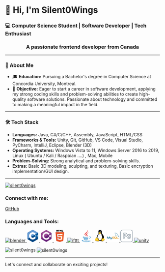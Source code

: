 # 👋 Hi, I'm Silent0Wings

### 💻 **Computer Science Student | Software Developer | Tech Enthusiast**

<h3 align="center">A passionate frontend developer from Canada</h3>

---

### 🚀 **About Me**
- 🎓 **Education:** Pursuing a Bachelor's degree in Computer Science at Concordia University, Montreal.
- 💼 **Objective:** Eager to start a career in software development, applying my strong coding skills and problem-solving abilities to create high-quality software solutions. Passionate about technology and committed to making a meaningful impact in the field.

---

### 🛠️ **Tech Stack**
- **Languages:** Java, C#/C/C++, Assembly, JavaScript, HTML/CSS
- **Frameworks & Tools:** Unity, Git, GitHub, VS Code, Visual Studio, PyCharm, IntelliJ, Eclipse, Blender (3D)
- **Operating Systems:** Windows Vista to 11, Windows Server 2016 to 2019, Linux ( Ubuntu / Kali / Raspbian ....) , Mac, Mobile
- **Problem-Solving:** Strong analytical and problem-solving skills.
- **Extras:** Basic 3D modeling, sculpting, and texturing, Basic encryption implementation/GUI design.

---

<p align="left"> <a href="https://github.com/ryo-ma/github-profile-trophy"><img src="https://github-profile-trophy.vercel.app/?username=silent0wings" alt="silent0wings" /></a> </p>

<h3 align="left">Connect with me:</h3>
<p align="left">
  <a href="https://github.com/Silent0Wings">GitHub</a>
</p>

<h3 align="left">Languages and Tools:</h3>
<p align="left"> 
  <a href="https://www.blender.org/" target="_blank" rel="noreferrer"> <img src="https://download.blender.org/branding/community/blender_community_badge_white.svg" alt="blender" width="40" height="40"/> </a> 
  <a href="https://www.w3schools.com/cpp/" target="_blank" rel="noreferrer"> <img src="https://raw.githubusercontent.com/devicons/devicon/master/icons/cplusplus/cplusplus-original.svg" alt="cplusplus" width="40" height="40"/> </a> 
  <a href="https://www.w3schools.com/cs/" target="_blank" rel="noreferrer"> <img src="https://raw.githubusercontent.com/devicons/devicon/master/icons/csharp/csharp-original.svg" alt="csharp" width="40" height="40"/> </a> 
  <a href="https://www.w3.org/html/" target="_blank" rel="noreferrer"> <img src="https://raw.githubusercontent.com/devicons/devicon/master/icons/html5/html5-original-wordmark.svg" alt="html5" width="40" height="40"/> </a> 
  <a href="https://ifttt.com/" target="_blank" rel="noreferrer"> <img src="https://www.vectorlogo.zone/logos/ifttt/ifttt-ar21.svg" alt="ifttt" width="40" height="40"/> </a> 
  <a href="https://www.java.com" target="_blank" rel="noreferrer"> <img src="https://raw.githubusercontent.com/devicons/devicon/master/icons/java/java-original.svg" alt="java" width="40" height="40"/> </a> 
  <a href="https://www.linux.org/" target="_blank" rel="noreferrer"> <img src="https://raw.githubusercontent.com/devicons/devicon/master/icons/linux/linux-original.svg" alt="linux" width="40" height="40"/> </a> 
  <a href="https://www.mysql.com/" target="_blank" rel="noreferrer"> <img src="https://raw.githubusercontent.com/devicons/devicon/master/icons/mysql/mysql-original-wordmark.svg" alt="mysql" width="40" height="40"/> </a> 
  <a href="https://www.photoshop.com/en" target="_blank" rel="noreferrer"> <img src="https://raw.githubusercontent.com/devicons/devicon/master/icons/photoshop/photoshop-line.svg" alt="photoshop" width="40" height="40"/> </a> 
  <a href="https://unity.com/" target="_blank" rel="noreferrer"> <img src="https://www.vectorlogo.zone/logos/unity3d/unity3d-icon.svg" alt="unity" width="40" height="40"/> </a> 
</p>

<p><img align="left" src="https://github-readme-stats.vercel.app/api/top-langs?username=silent0wings&show_icons=true&locale=en&layout=compact" alt="silent0wings" /></p>

<p>&nbsp;<img align="center" src="https://github-readme-stats.vercel.app/api?username=silent0wings&show_icons=true&locale=en" alt="silent0wings" /></p>

---

Let's connect and collaborate on exciting projects!
